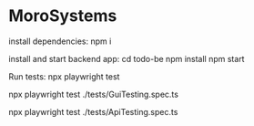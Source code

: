 # MoroSystems

install dependencies:
npm i

install and start backend app:
cd todo-be
npm install
npm start

Run tests:
npx playwright test

npx playwright test ./tests/GuiTesting.spec.ts

npx playwright test ./tests/ApiTesting.spec.ts
